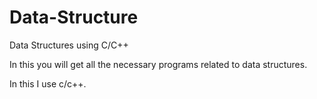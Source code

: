# Data-Structure
Data Structures using C/C++

In this you will get all the necessary programs related to data structures.

In this I use c/c++.

